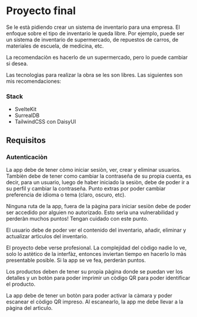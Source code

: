 # Proyecto final

Se le està pidiendo crear un sistema de inventario para una empresa. El enfoque sobre el tipo de inventario le queda libre. Por ejemplo, puede ser un sistema de inventario de supermercado, de repuestos de carros, de materiales de escuela, de medicina, etc.

La recomendaciòn es hacerlo de un supermercado, pero lo puede cambiar si desea.

Las tecnologìas para realizar la obra se les son libres. Las siguientes son mis recomendaciones:

### Stack
- SvelteKit
- SurrealDB
- TailwindCSS con DaisyUI

## Requisitos

### Autenticaciòn

La app debe de tener còmo iniciar sesiòn, ver, crear y eliminar usuarios. Tambièn debe de tener como cambiar la contraseña de su propia cuenta, es decir, para un usuario, luego de haber iniciado la sesiòn, debe de poder ir a su perfil y cambiar la contraseña. Punto extras por poder cambiar preferencia de idioma o tema (claro, oscuro, etc).

Ninguna ruta de la app, fuera de la pàgina para iniciar sesiòn debe de poder ser accedido por alguien no autorizado. Esto serìa una vulnerabilidad y perderàn muchos puntos! Tengan cuidado con este punto.

El usuario debe de poder ver el contenido del inventario, añadir, eliminar y actualizar artìculos del inventario.

El proyecto debe verse profesional. La complejidad del còdigo nadie lo ve, solo lo astètico de la interfàz, entonces inviertan tiempo en hacerlo lo màs presentable posible. Si la app se ve fea, perderàn puntos.

Los productos deben de tener su propia pàgina donde se puedan ver los detalles y un botòn para poder imprimir un còdigo QR para poder identificar el producto.

La app debe de tener un botòn para poder activar la càmara y poder escanear el còdigo QR impreso. Al escanearlo, la app me debe llevar a la pàgina del artìculo.
